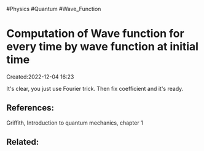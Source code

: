 
#Physics
#Quantum
#Wave_Function


# Computation of Wave function for every time by wave function at initial time
Created:2022-12-04 16:23

It's clear, you just use Fourier trick.  Then fix  coefficient and it's ready.

## References:
Griffith, Introduction to quantum mechanics, chapter 1

## Related:



